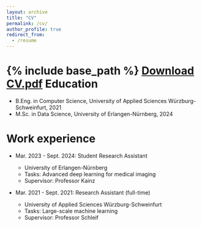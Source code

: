 ```yaml
---
layout: archive
title: "CV"
permalink: /cv/
author_profile: true
redirect_from:
  - /resume
---
```


{% include base_path %}
[Download CV.pdf](https://simonheilig.github.io/files/cv.pdf)
Education
======
* B.Eng. in Computer Science, University of Applied Sciences Würzburg-Schweinfurt, 2021
* M.Sc. in Data Science, University of Erlangen-Nürnberg, 2024


Work experience
======
* Mar. 2023 - Sept. 2024: Student Research Assistant
  * University of Erlangen-Nürnberg
  * Tasks: Advanced deep learning for medical imaging
  * Supervisor: Professor Kainz

* Mar. 2021 - Sept. 2021: Research Assistant (full-time)
  * University of Applied Sciences Würzburg-Schweinfurt
  * Tasks: Large-scale machine learning
  * Supervisor: Professor Schleif
  
